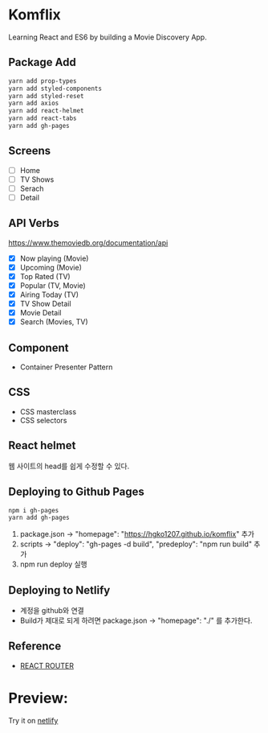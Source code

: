# Komflix

Learning React and ES6 by building a Movie Discovery App.

## Package Add

```bash
yarn add prop-types
yarn add styled-components
yarn add styled-reset
yarn add axios
yarn add react-helmet
yarn add react-tabs
yarn add gh-pages
```

## Screens

- [ ] Home
- [ ] TV Shows
- [ ] Serach
- [ ] Detail

## API Verbs

https://www.themoviedb.org/documentation/api

- [x] Now playing (Movie)
- [x] Upcoming (Movie)
- [x] Top Rated (TV)
- [x] Popular (TV, Movie)
- [x] Airing Today (TV)
- [x] TV Show Detail
- [x] Movie Detail
- [x] Search (Movies, TV)

## Component

- Container Presenter Pattern

## CSS

- CSS masterclass
- CSS selectors

## React helmet

웹 사이트의 head를 쉽게 수정할 수 있다.

## Deploying to Github Pages

```bash
npm i gh-pages
yarn add gh-pages
```

1. package.json -> "homepage": "https://hgko1207.github.io/komflix" 추가
2. scripts -> "deploy": "gh-pages -d build", "predeploy": "npm run build" 추가
3. npm run deploy 실행

## Deploying to Netlify

- 계정을 github와 연결
- Build가 제대로 되게 하려면 package.json -> "homepage": "./" 를 추가한다.

## Reference

- [REACT ROUTER](https://reacttraining.com/react-router/web/guides/quick-start)

# Preview:

Try it on [netlify](https://dazzling-torvalds-c3f876.netlify.com/#/)
